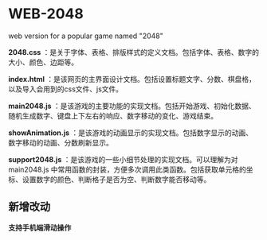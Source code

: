 # WEB-2048
web version for a popular game named "2048"

**2048.css** ：是关于字体、表格、排版样式的定义文档。包括字体、表格、数字的大小、颜色、边距等。

**index.html** ：是该网页的主界面设计文档。包括设置标题文字、分数、棋盘格，以及导入会用到的css文件、js文件。

**main2048.js** ：是该游戏的主要功能的实现文档。包括开始游戏、初始化数据、随机生成数字、键盘上下左右的响应、数字移动的变化、游戏结束。

**showAnimation.js** ：是该游戏的动画显示的实现文档。包括数字显示的动画、数字移动的动画、分数刷新显示。

**support2048.js** ：是该游戏的一些小细节处理的实现文档。可以理解为对 main2048.js 中常用函数的封装，方便多次调用此类函数。包括获取单元格的坐标、设置数字的颜色、判断格子是否为空、判断数字能否移动等。



## 新增改动
**支持手机端滑动操作**

